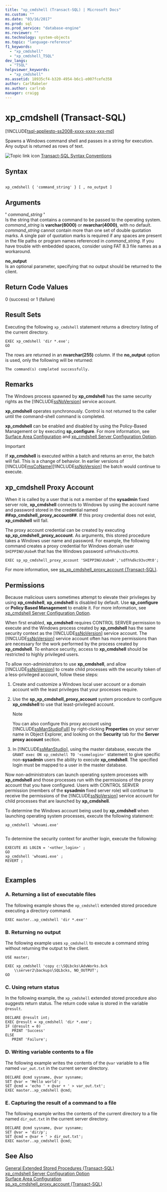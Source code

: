 ```yaml
---
title: "xp_cmdshell (Transact-SQL) | Microsoft Docs"
ms.custom: ""
ms.date: "03/16/2017"
ms.prod: sql
ms.prod_service: "database-engine"
ms.reviewer: ""
ms.technology: system-objects
ms.topic: "language-reference"
f1_keywords: 
  - "xp_cmdshell"
  - "xp_cmdshell_TSQL"
dev_langs: 
  - "TSQL"
helpviewer_keywords: 
  - "xp_cmdshell"
ms.assetid: 18935cf4-b320-4954-b6c1-e007fcefe358
author: CarlRabeler
ms.author: carlrab
manager: craigg
---
```

# xp_cmdshell (Transact-SQL)
[!INCLUDE[tsql-appliesto-ss2008-xxxx-xxxx-xxx-md](../../includes/tsql-appliesto-ss2008-xxxx-xxxx-xxx-md.md)]

  Spawns a Windows command shell and passes in a string for execution. Any output is returned as rows of text.  
  
 ![Topic link icon](../../database-engine/configure-windows/media/topic-link.gif "Topic link icon") [Transact-SQL Syntax Conventions](../../t-sql/language-elements/transact-sql-syntax-conventions-transact-sql.md)  
  
## Syntax  
  
```  
  
xp_cmdshell { 'command_string' } [ , no_output ]  
```  
  
## Arguments  
 **'** *command_string* **'**  
 Is the string that contains a command to be passed to the operating system. *command_string* is **varchar(8000)** or **nvarchar(4000)**, with no default. *command_string* cannot contain more than one set of double quotation marks. A single pair of quotation marks is required if any spaces are present in the file paths or program names referenced in *command_string*. If you have trouble with embedded spaces, consider using FAT 8.3 file names as a workaround.  
  
 **no_output**  
 Is an optional parameter, specifying that no output should be returned to the client.  
  
## Return Code Values  
 0 (success) or 1 (failure)  
  
## Result Sets  
 Executing the following `xp_cmdshell` statement returns a directory listing of the current directory.  
  
```  
EXEC xp_cmdshell 'dir *.exe';  
GO  
```  
  
 The rows are returned in an **nvarchar(255)** column. If the **no_output** option is used, only the following will be returned:  
  
```  
The command(s) completed successfully.  
```  
  
## Remarks  
 The Windows process spawned by **xp_cmdshell** has the same security rights as the [!INCLUDE[ssNoVersion](../../includes/ssnoversion-md.md)] service account.  
  
 **xp_cmdshell** operates synchronously. Control is not returned to the caller until the command-shell command is completed.  
  
 **xp_cmdshell** can be enabled and disabled by using the Policy-Based Management or by executing **sp_configure**. For more information, see [Surface Area Configuration](../../relational-databases/security/surface-area-configuration.md) and [xp_cmdshell Server Configuration Option](../../database-engine/configure-windows/xp-cmdshell-server-configuration-option.md).  
  
> [!IMPORTANT]
>  If **xp_cmdshell** is executed within a batch and returns an error, the batch will fail. This is a change of behavior. In earlier versions of [!INCLUDE[msCoName](../../includes/msconame-md.md)][!INCLUDE[ssNoVersion](../../includes/ssnoversion-md.md)] the batch would continue to execute.  
  
## xp_cmdshell Proxy Account  
 When it is called by a user that is not a member of the **sysadmin** fixed server role, **xp_cmdshell** connects to Windows by using the account name and password stored in the credential named **##xp_cmdshell_proxy_account##**. If this proxy credential does not exist, **xp_cmdshell** will fail.  
  
 The proxy account credential can be created by executing **sp_xp_cmdshell_proxy_account**. As arguments, this stored procedure takes a Windows user name and password. For example, the following command creates a proxy credential for Windows domain user `SHIPPING\KobeR` that has the Windows password `sdfh%dkc93vcMt0`.  
  
```  
EXEC sp_xp_cmdshell_proxy_account 'SHIPPING\KobeR','sdfh%dkc93vcMt0';  
```  
  
 For more information, see [sp_xp_cmdshell_proxy_account &#40;Transact-SQL&#41;](../../relational-databases/system-stored-procedures/sp-xp-cmdshell-proxy-account-transact-sql.md).  
  
## Permissions  
 Because malicious users sometimes attempt to elevate their privileges by using **xp_cmdshell**, **xp_cmdshell** is disabled by default. Use **sp_configure** or **Policy Based Management** to enable it. For more information, see [xp_cmdshell Server Configuration Option](../../database-engine/configure-windows/xp-cmdshell-server-configuration-option.md).  
  
 When first enabled, **xp_cmdshell** requires CONTROL SERVER permission to execute and the Windows process created by **xp_cmdshell** has the same security context as the [!INCLUDE[ssNoVersion](../../includes/ssnoversion-md.md)] service account. The [!INCLUDE[ssNoVersion](../../includes/ssnoversion-md.md)] service account often has more permissions than are necessary for the work performed by the process created by **xp_cmdshell**. To enhance security, access to **xp_cmdshell** should be restricted to highly privileged users.  
  
 To allow non-administrators to use **xp_cmdshell**, and allow [!INCLUDE[ssNoVersion](../../includes/ssnoversion-md.md)] to create child processes with the security token of a less-privileged account, follow these steps:  
  
1.  Create and customize a Windows local user account or a domain account with the least privileges that your processes require.  
  
2.  Use the **sp_xp_cmdshell_proxy_account** system procedure to configure **xp_cmdshell** to use that least-privileged account.  
  
    > [!NOTE]  
    >  You can also configure this proxy account using [!INCLUDE[ssManStudioFull](../../includes/ssmanstudiofull-md.md)] by right-clicking **Properties** on your server name in Object Explorer, and looking on the **Security** tab for the **Server proxy account** section.  
  
3.  In [!INCLUDE[ssManStudio](../../includes/ssmanstudio-md.md)], using the master database, execute the `GRANT exec ON xp_cmdshell TO '<somelogin>'` statement to give specific non-**sysadmin** users the ability to execute **xp_cmdshell**. The specified login must be mapped to a user in the master database.  
  
 Now non-administrators can launch operating system processes with **xp_cmdshell** and those processes run with the permissions of the proxy account that you have configured. Users with CONTROL SERVER permission (members of the **sysadmin** fixed server role) will continue to receive the permissions of the [!INCLUDE[ssNoVersion](../../includes/ssnoversion-md.md)] service account for child processes that are launched by **xp_cmdshell**.  
  
 To determine the Windows account being used by **xp_cmdshell** when launching operating system processes, execute the following statement:  
  
```  
xp_cmdshell 'whoami.exe'  
  
```  
  
 To determine the security context for another login, execute the following:  
  
```  
EXECUTE AS LOGIN = '<other_login>' ;  
GO  
xp_cmdshell 'whoami.exe' ;  
REVERT ;  
  
```  
  
## Examples  
  
### A. Returning a list of executable files  
 The following example shows the `xp_cmdshell` extended stored procedure executing a directory command.  
  
```  
EXEC master..xp_cmdshell 'dir *.exe''  
```  
  
### B. Returning no output  
 The following example uses `xp_cmdshell` to execute a command string without returning the output to the client.  
  
```  
USE master;  
  
EXEC xp_cmdshell 'copy c:\SQLbcks\AdvWorks.bck  
    \\server2\backups\SQLbcks, NO_OUTPUT';  
GO  
```  
  
### C. Using return status  
 In the following example, the `xp_cmdshell` extended stored procedure also suggests return status. The return code value is stored in the variable `@result`.  
  
```  
DECLARE @result int;  
EXEC @result = xp_cmdshell 'dir *.exe';  
IF (@result = 0)  
   PRINT 'Success'  
ELSE  
   PRINT 'Failure';  
```  
  
### D. Writing variable contents to a file  
 The following example writes the contents of the `@var` variable to a file named `var_out.txt` in the current server directory.  
  
```  
DECLARE @cmd sysname, @var sysname;  
SET @var = 'Hello world';  
SET @cmd = 'echo ' + @var + ' > var_out.txt';  
EXEC master..xp_cmdshell @cmd;  
```  
  
### E. Capturing the result of a command to a file  
 The following example writes the contents of the current directory to a file named `dir_out.txt` in the current server directory.  
  
```  
DECLARE @cmd sysname, @var sysname;  
SET @var = 'dir/p';  
SET @cmd = @var + ' > dir_out.txt';  
EXEC master..xp_cmdshell @cmd;  
```  
  
## See Also  
 [General Extended Stored Procedures &#40;Transact-SQL&#41;](../../relational-databases/system-stored-procedures/general-extended-stored-procedures-transact-sql.md)   
 [xp_cmdshell Server Configuration Option](../../database-engine/configure-windows/xp-cmdshell-server-configuration-option.md)   
 [Surface Area Configuration](../../relational-databases/security/surface-area-configuration.md)   
 [sp_xp_cmdshell_proxy_account &#40;Transact-SQL&#41;](../../relational-databases/system-stored-procedures/sp-xp-cmdshell-proxy-account-transact-sql.md)  
  
  

